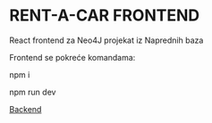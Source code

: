 # RENT-A-CAR FRONTEND
React frontend za Neo4J projekat iz Naprednih baza 

Frontend se pokreće komandama: 

npm i

npm run dev

[Backend](https://github.com/anamirovic/RentaCar)
